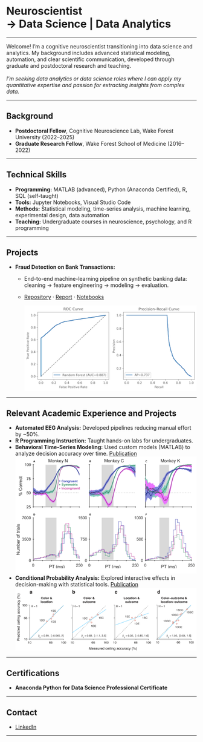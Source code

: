 # Neuroscientist <br> →   Data Science | Data Analytics

---

Welcome! I’m a cognitive neuroscientist transitioning into data science and analytics. My background includes advanced statistical modeling, automation, and clear scientific communication, developed through graduate and postdoctoral research and teaching.<br><br> *I’m seeking data analytics or data science roles where I can apply my quantitative expertise and passion for extracting insights from complex data.*

---

## Background

- **Postdoctoral Fellow**, Cognitive Neuroscience Lab, Wake Forest University (2022–2025)
- **Graduate Research Fellow**, Wake Forest School of Medicine (2016–2022)

---

## Technical Skills

- **Programming:** MATLAB (advanced), Python (Anaconda Certified), R, SQL (self-taught)
- **Tools:** Jupyter Notebooks, Visual Studio Code
- **Methods:** Statistical modeling, time-series analysis, machine learning, experimental design, data automation
- **Teaching:** Undergraduate courses in neuroscience, psychology, and R programming

---

## Projects

- **Fraud Detection on Bank Transactions:**
  - End-to-end machine-learning pipeline on synthetic banking data: cleaning → feature engineering → modeling → evaluation.
  - [Repository](https://github.com/emilyEoor/Fraud-detection-portfolio) · [Report](https://github.com/emilyEoor/Fraud-detection-portfolio/blob/main/Reports/REPORT.md) · [Notebooks](https://github.com/emilyEoor/Fraud-detection-portfolio/tree/main/Notebooks)
    
    ![ROC and PR curves](/assets/roc_pr_curves_small.png)


---

## Relevant Academic Experience and Projects

- **Automated EEG Analysis:** Developed pipelines reducing manual effort by ~50%.
- **R Programming Instruction:** Taught hands-on labs for undergraduates.
- **Behavioral Time-Series Modeling:** Used custom models (MATLAB) to analyze decision accuracy over time. [Publication](https://www.cell.com/iscience/pdf/S2589-0042(23)00330-9.pdf)
  ![See Figure 4](/assets/Fig4_2.png)
- **Conditional Probability Analysis:** Explored interactive effects in decision-making with statistical tools. [Publication](https://elifesciences.org/articles/100280.pdf)
![See Figure 7](/assets/Fig7_2.png)


---

## Certifications

- **Anaconda Python for Data Science Professional Certificate**

---

## Contact

- [LinkedIn](https://www.linkedin.com/in/emilyeoor)

---


